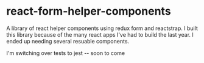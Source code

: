 # react-form-helper-components
A library of react helper components using redux form and reactstrap. I built this library because of the many
react apps I've had to build the last year. I ended up needing several resuable components.

I'm switching over tests to jest -- soon to come
